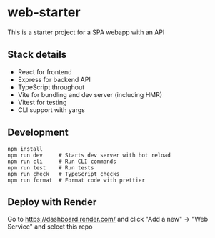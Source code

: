 # web-starter

This is a starter project for a SPA webapp with an API 

## Stack details

- React for frontend
- Express for backend API
- TypeScript throughout
- Vite for bundling and dev server (including HMR)
- Vitest for testing
- CLI support with yargs

## Development

```
npm install
npm run dev     # Starts dev server with hot reload
npm run cli     # Run CLI commands
npm run test    # Run tests
npm run check   # TypeScript checks
npm run format  # Format code with prettier
```

## Deploy with Render

Go to https://dashboard.render.com/ and click "Add a new" -> "Web Service" and select this repo